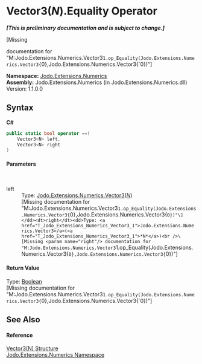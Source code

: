 # Vector3(*N*).Equality Operator 
 _**\[This is preliminary documentation and is subject to change.\]**_

\[Missing <summary> documentation for "M:Jodo.Extensions.Numerics.Vector3`1.op_Equality(Jodo.Extensions.Numerics.Vector3{`0},Jodo.Extensions.Numerics.Vector3{`0})"\]

**Namespace:**&nbsp;<a href="N_Jodo_Extensions_Numerics">Jodo.Extensions.Numerics</a><br />**Assembly:**&nbsp;Jodo.Extensions.Numerics (in Jodo.Extensions.Numerics.dll) Version: 1.1.0.0

## Syntax

**C#**<br />
``` C#
public static bool operator ==(
	Vector3<N> left,
	Vector3<N> right
)
```


#### Parameters
&nbsp;<dl><dt>left</dt><dd>Type: <a href="T_Jodo_Extensions_Numerics_Vector3_1">Jodo.Extensions.Numerics.Vector3</a>(<a href="T_Jodo_Extensions_Numerics_Vector3_1">*N*</a>)<br />\[Missing <param name="left"/> documentation for "M:Jodo.Extensions.Numerics.Vector3`1.op_Equality(Jodo.Extensions.Numerics.Vector3{`0},Jodo.Extensions.Numerics.Vector3{`0})"\]</dd><dt>right</dt><dd>Type: <a href="T_Jodo_Extensions_Numerics_Vector3_1">Jodo.Extensions.Numerics.Vector3</a>(<a href="T_Jodo_Extensions_Numerics_Vector3_1">*N*</a>)<br />\[Missing <param name="right"/> documentation for "M:Jodo.Extensions.Numerics.Vector3`1.op_Equality(Jodo.Extensions.Numerics.Vector3{`0},Jodo.Extensions.Numerics.Vector3{`0})"\]</dd></dl>

#### Return Value
Type: <a href="https://docs.microsoft.com/dotnet/api/system.boolean" target="_blank" rel="noopener noreferrer">Boolean</a><br />\[Missing <returns> documentation for "M:Jodo.Extensions.Numerics.Vector3`1.op_Equality(Jodo.Extensions.Numerics.Vector3{`0},Jodo.Extensions.Numerics.Vector3{`0})"\]

## See Also


#### Reference
<a href="T_Jodo_Extensions_Numerics_Vector3_1">Vector3(N) Structure</a><br /><a href="N_Jodo_Extensions_Numerics">Jodo.Extensions.Numerics Namespace</a><br />